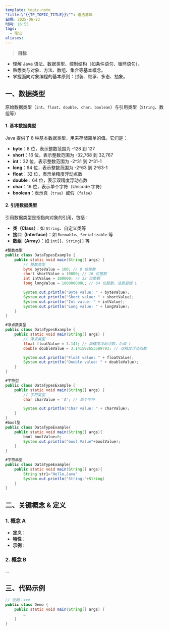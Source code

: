 ```yaml
---
template: topic-note
"title:\"{{TP_TOPIC_TITLE}}\"": 语法基础
日期: 2025-06-23
时间: 16:55
tags:
  - 笔记
aliases:
---
```


> **目标**  
- 理解 Java 语法、数据类型、控制结构（如条件语句、循环语句）。
- 熟悉类与对象、方法、数组、集合等基本概念。
- 掌握面向对象编程的基本原则：封装、继承、多态、抽象。

## 一、数据类型
原始数据类型（`int`、`float`、`double`、`char`、`boolean`）与引用类型（`String`、数组等）
#### 1. **基本数据类型**

Java 提供了 8 种基本数据类型，用来存储简单的值。它们是：

- **byte**：8 位，表示整数范围为 -128 到 127
- **short**：16 位，表示整数范围为 -32,768 到 32,767
- **int**：32 位，表示整数范围为 -2^31 到 2^31-1
- **long**：64 位，表示整数范围为 -2^63 到 2^63-1
- **float**：32 位，表示单精度浮动点数
- **double**：64 位，表示双精度浮动点数
- **char**：16 位，表示单个字符（Unicode 字符）
- **boolean**：表示真（`true`）或假（`false`）

#### 2. **引用数据类型**

引用数据类型是指指向对象的引用，包括：

- **类（Class）**：如 `String`、自定义类等
- **接口（Interface）**：如 `Runnable`、`Serializable` 等
- **数组（Array）**：如 `int[]`、`String[]` 等
```java
#整数类型
public class DataTypesExample {
    public static void main(String[] args) {
        // 整数类型
        byte byteValue = 100; // 8 位整数
        short shortValue = 10000; // 16 位整数
        int intValue = 100000; // 32 位整数
        long longValue = 100000000L; // 64 位整数，注意后缀 L

        System.out.println("Byte value: " + byteValue);
        System.out.println("Short value: " + shortValue);
        System.out.println("Int value: " + intValue);
        System.out.println("Long value: " + longValue);
    }
}

#浮点数类型
public class DataTypesExample {
    public static void main(String[] args) {
        // 浮点类型
        float floatValue = 3.14f; // 单精度浮动点数，后缀 f
        double doubleValue = 3.141592653589793; // 双精度浮动点数

        System.out.println("Float value: " + floatValue);
        System.out.println("Double value: " + doubleValue);
    }
}

#字符型
public class DataTypesExample {
    public static void main(String[] args) {
        // 字符类型
        char charValue = 'A'; // 单个字符

        System.out.println("Char value: " + charValue);
    }
}
#bool型
public class DataTypeExample{
 	public static void main(String[] args){
	 	bool boolValue=0;
	 	System.out.println("bool Value"+boolValue);
 	}
}

#字符串型
public class DataTypeExample{
	public static void main(String[] args){
		String str1="Hello,Java"
		System.out.println("String:"+String)
	}
}

```


## 二、关键概念 & 定义  
### 1. 概念 A  
- **定义**：  
- **特性**：  
- **示例**：  

### 2. 概念 B  
…

## 三、代码示例  

```java
// 说明：xxx
public class Demo {
    public static void main(String[] args) {
        …
    }
}

